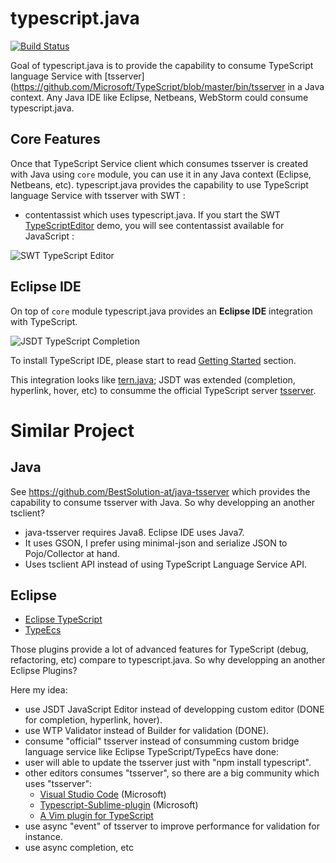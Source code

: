 # typescript.java

[![Build Status](https://secure.travis-ci.org/angelozerr/typescript.java.png)](http://travis-ci.org/angelozerr/typescript.java)

Goal of typescript.java is to provide the capability to consume TypeScript language Service with [tsserver](https://github.com/Microsoft/TypeScript/blob/master/bin/tsserver in a Java context. Any Java IDE like Eclipse, Netbeans, WebStorm could consume typescript.java.

## Core Features

Once that TypeScript Service client which consumes tsserver is created with Java using `core` module, you can use it in any Java context (Eclipse, Netbeans, etc). 
typescript.java provides the capability to use TypeScript language Service with tsserver with SWT : 

 * contentassist which uses typescript.java. If you start the SWT [TypeScriptEditor](https://github.com/angelozerr/typescript.java/blob/master/samples/ts.eclipse.swt.samples/src/ts/eclipse/swt/samples/TypeScriptEditor.java) demo, 
you will see contentassist available for JavaScript : 

![SWT TypeScript Editor](https://github.com/angelozerr/typescript.java/wiki/images/SWTTypeScriptEditor.png)

## Eclipse IDE

On top of `core` module typescript.java provides an **Eclipse IDE** integration with TypeScript. 

![JSDT TypeScript Completion](https://github.com/angelozerr/typescript.java/wiki/images/JSDTTypeScriptCompletion.png)  

To install TypeScript IDE, please start to read [Getting Started](https://github.com/angelozerr/typescript.java/wiki/Getting-Started) section.

This integration looks like [tern.java](https://github.com/angelozerr/tern.java); JSDT was extended (completion, hyperlink, hover, etc) to consumme the official TypeScript server 
[tsserver](https://github.com/Microsoft/TypeScript/blob/master/bin/tsserver).

# Similar Project

## Java 

See https://github.com/BestSolution-at/java-tsserver which provides the capability to consume tsserver with Java. So why developping an another tsclient?

 * java-tsserver requires Java8. Eclipse IDE uses Java7.
 * It uses GSON, I prefer using minimal-json and serialize JSON to Pojo/Collector at hand.
 * Uses tsclient API instead of using TypeScript Language Service API.

## Eclipse

 * [Eclipse TypeScript](https://github.com/palantir/eclipse-typescript)
 * [TypeEcs](http://typecsdev.com/)
 
Those plugins provide a lot of advanced features for TypeScript (debug, refactoring, etc) compare to typescript.java. So why developping an another Eclipse Plugins?

Here my idea:

 * use JSDT JavaScript Editor instead of developping custom editor (DONE for completion, hyperlink, hover).
 * use WTP Validator instead of Builder for validation (DONE).
 * consume "official" tsserver instead of consumming custom bridge language service like Eclipse TypeScript/TypeEcs have done:
  * user will able to update the tsserver just with "npm install typescript".
  * other editors consumes "tsserver", so there are a big community which uses "tsserver":
    * [Visual Studio Code](https://code.visualstudio.com/) (Microsoft)
    * [Typescript-Sublime-plugin](https://github.com/Microsoft/Typescript-Sublime-plugin) (Microsoft)
    * [A Vim plugin for TypeScript](https://github.com/Quramy/tsuquyomi)
 * use async "event" of tsserver to improve performance for validation for instance.
 * use async completion, etc
